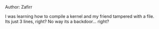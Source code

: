 Author: Zafirr

I was learning how to compile a kernel and my friend tampered with a file. Its just 3 lines, right? No way its a backdoor... right?

